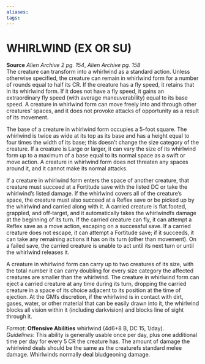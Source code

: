 ```yaml
---
aliases: 
tags: 
---
```

# WHIRLWIND (EX OR SU)

**Source** _Alien Archive 2 pg. 154_, _Alien Archive pg. 158_  
The creature can transform into a whirlwind as a standard action. Unless otherwise specified, the creature can remain in whirlwind form for a number of rounds equal to half its CR. If the creature has a fly speed, it retains that in its whirlwind form. If it does not have a fly speed, it gains an extraordinary fly speed (with average maneuverability) equal to its base speed. A creature in whirlwind form can move freely into and through other creatures’ spaces, and it does not provoke attacks of opportunity as a result of its movement.

The base of a creature in whirlwind form occupies a 5-foot square. The whirlwind is twice as wide at its top as its base and has a height equal to four times the width of its base; this doesn’t change the size category of the creature. If a creature is Large or larger, it can vary the size of its whirlwind form up to a maximum of a base equal to its normal space as a swift or move action. A creature in whirlwind form does not threaten any spaces around it, and it cannot make its normal attacks.

If a creature in whirlwind form enters the space of another creature, that creature must succeed at a Fortitude save with the listed DC or take the whirlwind’s listed damage. If the whirlwind covers all of the creature’s space, the creature must also succeed at a Reflex save or be picked up by the whirlwind and carried along with it. A carried creature is flat.footed, grappled, and off-target, and it automatically takes the whirlwindfs damage at the beginning of its turn. If the carried creature can fly, it can attempt a Reflex save as a move action, escaping on a successful save. If a carried creature does not escape, it can attempt a Fortitude save; if it succeeds, it can take any remaining actions it has on its turn (other than movement). On a failed save, the carried creature is unable to act until its next turn or until the whirlwind releases it.

A creature in whirlwind form can carry up to two creatures of its size, with the total number it can carry doubling for every size category the affected creatures are smaller than the whirlwind. The creature in whirlwind form can eject a carried creature at any time during its turn, dropping the carried creature in a space of its choice adjacent to its position at the time of ejection. At the GMfs discretion, if the whirlwind is in contact with dirt, gases, water, or other material that can be easily drawn into it, the whirlwind blocks all vision within it (including darkvision) and blocks line of sight through it.

_Format_: **Offensive Abilities** whirlwind (4d6+8 B, DC 15, 1/day).  
_Guidelines_: This ability is generally usable once per day, plus one additional time per day for every 5 CR the creature has. The amount of damage the whirlwind deals should be the same as the creaturefs standard melee damage. Whirlwinds normally deal bludgeoning damage.
